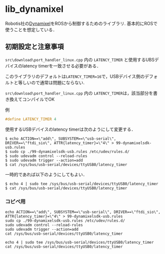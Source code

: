 # lib_dynamixel

Robotis社の[Dynamixel](https://e-shop.robotis.co.jp/list.php?c_id=89)をROSから制御するためのライブラリ.
基本的にROSで使うことを想定している．

## 初期設定と注意事項

`src\download\port_handler_linux.cpp` 内の `LATENCY_TIMER` と使用するUBSデバイスのlatency timerを一致させる必要がある．

このライブラリのデフォルトは`LATENCY_TIMER=16`で，USBデバイス側のデフォルトと等しいので通常は問題にならない.

`src\download\port_handler_linux.cpp` 内の `LATENCY_TIMER`は，該当部分を書き換えてコンパイルでOK

例
```cpp
#define LATENCY_TIMER 4
```

使用するUSBデバイスのlatency timerは次のようにして変更する．
```
$ echo ACTION==\"add\", SUBSYSTEM==\"usb-serial\", DRIVER==\"ftdi_sio\", ATTR{latency_timer}=\"4\" > 99-dynamixelsdk-usb.rules
$ sudo cp ./99-dynamixelsdk-usb.rules /etc/udev/rules.d/
$ sudo udevadm control --reload-rules
$ sudo udevadm trigger --action=add
$ cat /sys/bus/usb-serial/devices/ttyUSB0/latency_timer
```

一時的であれば以下のようにしてもよい．
```
$ echo 4 | sudo tee /sys/bus/usb-serial/devices/ttyUSB0/latency_timer
$ cat /sys/bus/usb-serial/devices/ttyUSB0/latency_timer
```

### コピペ用

```
echo ACTION==\"add\", SUBSYSTEM==\"usb-serial\", DRIVER==\"ftdi_sio\", ATTR{latency_timer}=\"4\" > 99-dynamixelsdk-usb.rules
sudo cp ./99-dynamixelsdk-usb.rules /etc/udev/rules.d/
sudo udevadm control --reload-rules
sudo udevadm trigger --action=add
cat /sys/bus/usb-serial/devices/ttyUSB0/latency_timer
```

```
echo 4 | sudo tee /sys/bus/usb-serial/devices/ttyUSB0/latency_timer
cat /sys/bus/usb-serial/devices/ttyUSB0/latency_timer
```